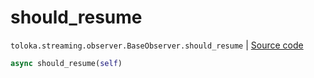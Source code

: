 # should_resume
`toloka.streaming.observer.BaseObserver.should_resume` | [Source code](https://github.com/Toloka/toloka-kit/blob/v1.1.2/src/streaming/observer.py#L40)

```python
async should_resume(self)
```


